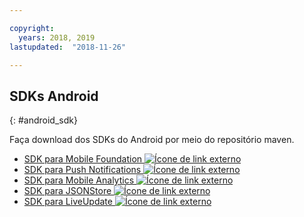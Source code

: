 ```yaml
---

copyright:
  years: 2018, 2019
lastupdated:  "2018-11-26"

---
```


##	SDKs Android
{: #android_sdk}

Faça download dos SDKs do Android por meio do repositório maven.

* [SDK para Mobile Foundation ![Ícone de link externo](../../icons/launch-glyph.svg "Ícone de link externo")](https://search.maven.org/search?q=a:ibmmobilefirstplatformfoundation)
* [SDK para Push Notifications ![Ícone de link externo](../../icons/launch-glyph.svg "Ícone de link externo")](https://search.maven.org/search?q=a:ibmmobilefirstplatformfoundationpush)
* [SDK para Mobile Analytics ![Ícone de link externo](../../icons/launch-glyph.svg "Ícone de link externo")](https://search.maven.org/search?q=a:ibmmobilefirstplatformfoundationanalytics)
* [SDK para JSONStore ![Ícone de link externo](../../icons/launch-glyph.svg "Ícone de link externo")](https://search.maven.org/search?q=a:ibmmobilefirstplatformfoundationjsonstore)
* [SDK para LiveUpdate ![Ícone de link externo](../../icons/launch-glyph.svg "Ícone de link externo")](https://search.maven.org/search?q=a:ibmmobilefirstplatformfoundationliveupdate)

